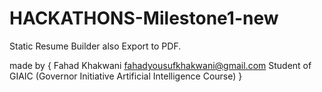 # HACKATHONS-Milestone1-new

Static Resume Builder also Export to PDF.

made by
{ Fahad Khakwani
fahadyousufkhakwani@gmail.com
Student of GIAIC (Governor Initiative Artificial Intelligence Course) }
